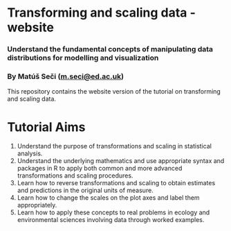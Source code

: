 # Transforming and scaling data - website
### Understand the fundamental concepts of manipulating data distributions for modelling and visualization
### By Matúš Seči (m.seci@ed.ac.uk)

This repository contains the website version of the tutorial on transforming and scaling data. 

# Tutorial Aims
1. Understand the purpose of transformations and scaling in statistical analysis.
2. Understand the underlying mathematics and use appropriate syntax and packages in R to apply both common and more advanced transformations and scaling procedures.
3. Learn how to reverse transformations and scaling to obtain estimates and predictions in the original units of measure.
4. Learn how to change the scales on the plot axes and label them appropriately.
5. Learn how to apply these concepts to real problems in ecology and environmental sciences involving data through worked examples.

